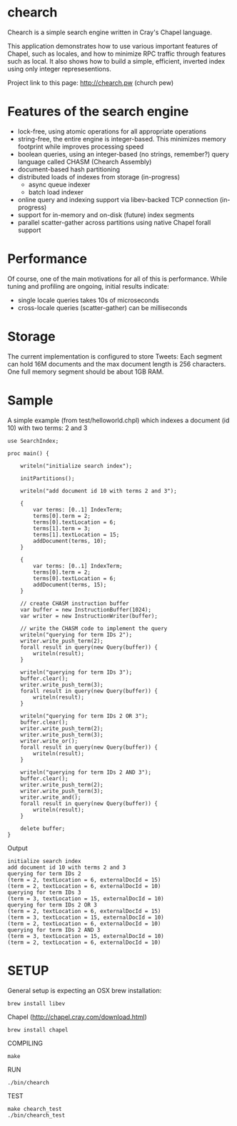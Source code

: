 # chearch

Chearch is a simple search engine written in Cray's Chapel language.

This application demonstrates how to use various important features of Chapel,
such as locales, and how to minimize RPC traffic through features such as local. 
It also shows how to build a simple, efficient, inverted index using only integer represesentions.

Project link to this page: http://chearch.pw (church pew)

Features of the search engine
=============================

* lock-free, using atomic operations for all appropriate operations
* string-free, the entire engine is integer-based.  This minimizes memory footprint while improves processing speed
* boolean queries, using an integer-based (no strings, remember?) query language called CHASM (Chearch Assembly)
* document-based hash partitioning
* distributed loads of indexes from storage (in-progress)
	* async queue indexer
	* batch load indexer
* online query and indexing support via libev-backed TCP connection (in-progress)
* support for in-memory and on-disk (future) index segments
* parallel scatter-gather across partitions using native Chapel forall support

Performance
===========

Of course, one of the main motivations for all of this is performance.  While tuning and profiling are ongoing, initial results indicate:

* single locale queries takes 10s of microseconds
* cross-locale queries (scatter-gather) can be milliseconds

Storage
=======

The current implementation is configured to store Tweets:  Each segment can hold 16M documents and the max document length is 256 characters.  One full memory segment should be about 1GB RAM.

Sample
============

A simple example (from test/helloworld.chpl) which indexes a document (id 10) with two terms: 2 and 3

    use SearchIndex;

    proc main() {

        writeln("initialize search index");

        initPartitions();

        writeln("add document id 10 with terms 2 and 3");

        {
            var terms: [0..1] IndexTerm;
            terms[0].term = 2;
            terms[0].textLocation = 6;
            terms[1].term = 3;
            terms[1].textLocation = 15;
            addDocument(terms, 10);
        }

        {
            var terms: [0..1] IndexTerm;
            terms[0].term = 2;
            terms[0].textLocation = 6;
            addDocument(terms, 15);
        }

        // create CHASM instruction buffer
        var buffer = new InstructionBuffer(1024);
        var writer = new InstructionWriter(buffer);

        // write the CHASM code to implement the query
        writeln("querying for term IDs 2");
        writer.write_push_term(2);
        forall result in query(new Query(buffer)) {
            writeln(result);
        }

        writeln("querying for term IDs 3");
        buffer.clear();
        writer.write_push_term(3);
        forall result in query(new Query(buffer)) {
            writeln(result);
        }

        writeln("querying for term IDs 2 OR 3");
        buffer.clear();
        writer.write_push_term(2);
        writer.write_push_term(3);
        writer.write_or();
        forall result in query(new Query(buffer)) {
            writeln(result);
        }

        writeln("querying for term IDs 2 AND 3");
        buffer.clear();
        writer.write_push_term(2);
        writer.write_push_term(3);
        writer.write_and();
        forall result in query(new Query(buffer)) {
            writeln(result);
        }

        delete buffer;
    }


Output

    initialize search index
    add document id 10 with terms 2 and 3
    querying for term IDs 2
    (term = 2, textLocation = 6, externalDocId = 15)
    (term = 2, textLocation = 6, externalDocId = 10)
    querying for term IDs 3
    (term = 3, textLocation = 15, externalDocId = 10)
    querying for term IDs 2 OR 3
    (term = 2, textLocation = 6, externalDocId = 15)
    (term = 3, textLocation = 15, externalDocId = 10)
    (term = 2, textLocation = 6, externalDocId = 10)
    querying for term IDs 2 AND 3
    (term = 3, textLocation = 15, externalDocId = 10)
    (term = 2, textLocation = 6, externalDocId = 10)

SETUP
=====

General setup is expecting an OSX brew installation:

    brew install libev
    
Chapel (http://chapel.cray.com/download.html)

    brew install chapel

COMPILING

    make

RUN

    ./bin/chearch

TEST

    make chearch_test
    ./bin/chearch_test
